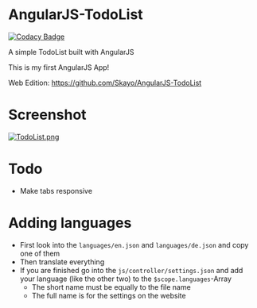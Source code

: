 # AngularJS-TodoList
[![Codacy Badge](https://api.codacy.com/project/badge/Grade/85db5afb8f0d4ae7a0a16bb1a17759aa)](https://www.codacy.com?utm_source=github.com&amp;utm_medium=referral&amp;utm_content=Skayo/AngularJS-TodoList&amp;utm_campaign=Badge_Grade)

A simple TodoList built with AngularJS

This is my first AngularJS App!

Web Edition: https://github.com/Skayo/AngularJS-TodoList

# Screenshot
[![TodoList.png](https://s21.postimg.org/flau7kxef/Todo_List.png)]()

# Todo
- Make tabs responsive

# Adding languages
- First look into the ``languages/en.json`` and ``languages/de.json`` and copy one of them
- Then translate everything
- If you are finished go into the ``js/controller/settings.json`` and add your language (like the other two) to the ``$scope.languages``-Array
  - The short name must be equally to the file name
  - The full name is for the settings on the website

